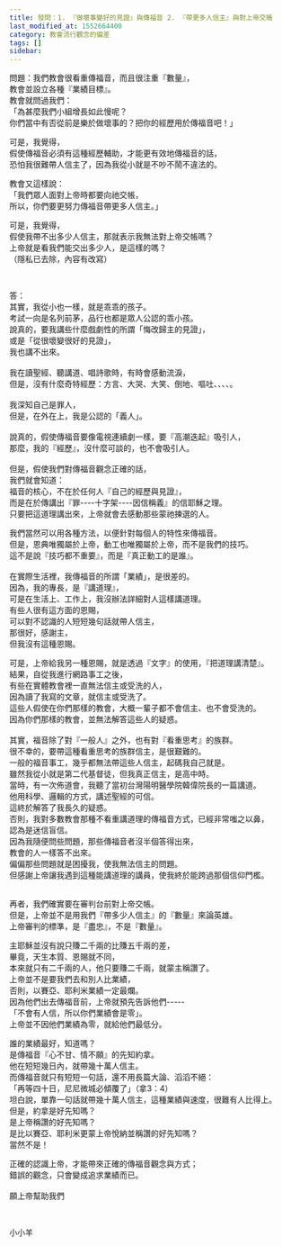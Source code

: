 ```yaml
---
title: 發問：1. 『做壞事變好的見證』與傳福音 2. 『帶更多人信主』與對上帝交帳
last_modified_at: 1552664400
category: 教會流行觀念的偏差
tags: []
sidebar: 
---
```


<p>問題：我們教會很看重傳福音，而且很注重『數量』，<br/>
教會並設立各種『業績目標』。<br/>
教會就問過我們：<br/>
「為甚麼我們小組增長如此慢呢？<br/>
你們當中有否從前是樂於做壞事的？把你的經歷用於傳福音吧！」</p>
<p>可是，我覺得，<br/>
假使傳福音必須有這種經歷輔助，才能更有效地傳福音的話，<br/>
恐怕我很難帶人信主了，因為我從小就是不吵不鬧不違法的。</p>
<p>教會又這樣說：<br/>
「我們眾人面對上帝時都要向祂交帳，<br/>
所以，你們要更努力傳福音帶更多人信主。」</p>
<p>可是，我覺得，<br/>
假使我帶不出多少人信主，那就表示我無法對上帝交帳嗎？<br/>
上帝就是看我們能交出多少人，是這樣的嗎？<br/>
（隱私已去除，內容有改寫）</p>
<p> </p>
<p>答：<br/>
其實，我從小也一樣，就是乖乖的孩子。<br/>
考試一向是名列前茅，品行也都是眾人公認的乖小孩。<br/>
說真的，要我講些什麼戲劇性的所謂「悔改歸主的見證」，<br/>
或是「從很壞變很好的見證」，<br/>
我也講不出來。<br/>
 <br/>
我在讀聖經、聽講道、唱詩歌時，有時會感動流淚，<br/>
但是，沒有什麼奇特經歷：方言、大哭、大笑、倒地、嘔吐、、、、。<br/>
 <br/>
我深知自己是罪人，<br/>
但是，在外在上，我是公認的「義人」。<br/>
 <br/>
說真的，假使傳福音要像電視連續劇一樣，要『高潮迭起』吸引人，<br/>
那麼，我的『經歷』，沒什麼可談的，也不會吸引人。<br/>
 <br/>
但是，假使我們對傳福音觀念正確的話，<br/>
我們就會知道：<br/>
福音的核心，不在於任何人『自己的經歷與見證』，<br/>
而是在於傳講出『罪----十字架----因信稱義』的信耶穌之理。<br/>
只要把這道理講出來，上帝就會去感動那些蒙祂揀選的人。</p>
<p>我們當然可以用各種方法，以便針對每個人的特性來傳福音。<br/>
但是，恩典唯獨屬於上帝，動工也唯獨屬於上帝，而不是我們的技巧。<br/>
這不是說『技巧都不重要』，而是『真正動工的是誰』。<br/>
 <br/>
在實際生活裡，我傳福音的所謂「業績」，是很差的。<br/>
因為，我的專長，是『講道理』，<br/>
可是在生活上、工作上，我沒辦法詳細對人這樣講道理。<br/>
有些人很有這方面的恩賜，<br/>
可以對不認識的人短短幾句話就帶人信主，<br/>
那很好，感謝主，<br/>
但我沒有這種恩賜。</p>
<p>可是，上帝給我另一種恩賜，就是透過『文字』的使用，『把道理講清楚』。<br/>
結果，自從我進行網路事工之後，<br/>
有些在實體教會裡一直無法信主或受洗的人，<br/>
因為讀了我寫的文章，就信主或受洗了。<br/>
這些人假使在你們那樣的教會，大概一輩子都不會信主、也不會受洗的。<br/>
因為你們那樣的教會，並無法解答這些人的疑惑。<br/>
 <br/>
其實，福音除了對『一般人』之外，也有對『看重思考』的族群。<br/>
很不幸的，要帶這種看重思考的族群信主，是很艱難的。<br/>
一般的福音事工，幾乎都無法帶這些人信主，起碼我自己就是。<br/>
雖然我從小就是第二代基督徒，但我真正信主，是高中時。<br/>
當時，有一次佈道會，我聽了當初台灣陽明醫學院韓偉院長的一篇講道。<br/>
他用科學、邏輯的方式，講述聖經的可信。<br/>
這終於解答了我長久的疑惑。<br/>
否則，我對多數教會那種不看重講道理的傳福音方式，已經非常嗤之以鼻，<br/>
認為是迷信盲信。<br/>
因為我隨便問些問題，那些傳福音者沒半個答得出來，<br/>
教會的人一樣答不出來。<br/>
偏偏那些問題就是困擾我，使我無法信主的問題。<br/>
但感謝上帝讓我遇到這種能講道理的講員，使我終於能跨過那個信仰門檻。<br/>
 </p>
<p>再者，我們確實要在審判台前對上帝交帳。<br/>
但是，上帝並不是用我們『帶多少人信主』的『數量』來論英雄。<br/>
上帝審判的標準，是『盡忠』，不是『數量』。</p>
<p>主耶穌並沒有說只賺二千兩的比賺五千兩的差，<br/>
畢竟，天生本質、恩賜就不同，<br/>
本來就只有二千兩的人，他只要賺二千兩，就蒙主稱讚了。<br/>
上帝並不是要我們去和別人比業績，<br/>
否則，以賽亞、耶利米業績一定最爛。<br/>
因為他們出去傳福音前，上帝就預先告訴他們-----<br/>
「不會有人信，所以你們業績會是零」。<br/>
上帝並不因他們業績為零，就給他們最低分。</p>
<p>誰的業績最好，知道嗎？<br/>
是傳福音『心不甘、情不願』的先知約拿。<br/>
他在短短幾日內，就帶幾十萬人信主。<br/>
而傳福音就只有短短一句話，還不用長篇大論、滔滔不絕：<br/>
「再等四十日，尼尼微城必傾覆了」（拿3：4）<br/>
坦白說，單靠一句話就帶幾十萬人信主，這種業績與速度，很難有人比得上。<br/>
但是，約拿是好先知嗎？<br/>
是上帝稱讚的好先知嗎？<br/>
是比以賽亞、耶利米更蒙上帝悅納並稱讚的好先知嗎？<br/>
當然不是！</p>
<p>正確的認識上帝，才能帶來正確的傳福音觀念與方式；<br/>
錯誤的觀念，只會變成追求業績而已。<br/>
 <br/>
願上帝幫助我們</p>
<p> </p>
<p>小小羊</p>
